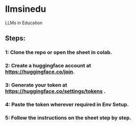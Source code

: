 # llmsinedu
LLMs in Education

## Steps:
### 1: Clone the repo or open the sheet in colab.
### 2: Create a huggingface account at https://huggingface.co/join.
### 3: Generate your token at https://huggingface.co/settings/tokens .
### 4: Paste the token wherever required in Env Setup.
### 5: Follow the instructions on the sheet step by step.
